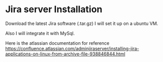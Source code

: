 # Jira server Installation

Download the latest Jira software (.tar.gz)
I will set it up on a ubuntu VM.

Also I will integrate it with MySql.

Here is the atlassian documentation for reference
https://confluence.atlassian.com/adminjiraserver/installing-jira-applications-on-linux-from-archive-file-938846844.html
